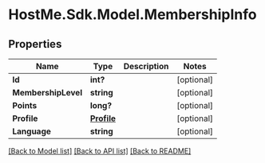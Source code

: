 # HostMe.Sdk.Model.MembershipInfo
## Properties

Name | Type | Description | Notes
------------ | ------------- | ------------- | -------------
**Id** | **int?** |  | [optional] 
**MembershipLevel** | **string** |  | [optional] 
**Points** | **long?** |  | [optional] 
**Profile** | [**Profile**](Profile.md) |  | [optional] 
**Language** | **string** |  | [optional] 

[[Back to Model list]](../README.md#documentation-for-models) [[Back to API list]](../README.md#documentation-for-api-endpoints) [[Back to README]](../README.md)


